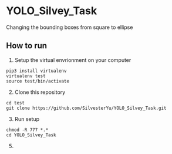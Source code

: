 # YOLO_Silvey_Task
 Changing the bounding boxes from square to ellipse


## How to run

1. Setup the virtual envrionment on your computer

```
pip3 install virtualenv
virtualenv test
source test/bin/activate
```
2. Clone this repository
```
cd test
git clone https://github.com/SilvesterYu/YOLO_Silvey_Task.git
```

3. Run setup 
```
chmod -R 777 *.*
cd YOLO_Silvey_Task

```

5. 
